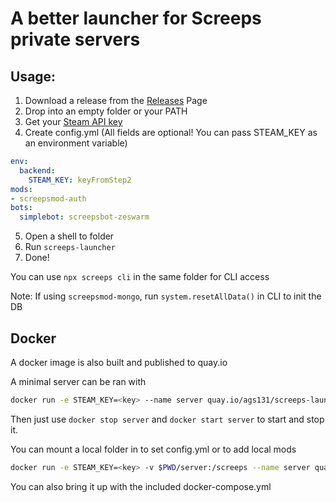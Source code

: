 # A better launcher for Screeps private servers

## Usage:
1. Download a release from the [Releases](releases/latest) Page
2. Drop into an empty folder or your PATH
3. Get your [Steam API key](https://steamcommunity.com/dev/apikey)
4. Create config.yml (All fields are optional! You can pass STEAM_KEY as an environment variable)
  ```yaml
  env:
    backend:
      STEAM_KEY: keyFromStep2
  mods:
  - screepsmod-auth
  bots:
    simplebot: screepsbot-zeswarm
  ```
5. Open a shell to folder
6. Run `screeps-launcher`
7. Done!

You can use `npx screeps cli` in the same folder for CLI access

Note: If using `screepsmod-mongo`, run `system.resetAllData()` in CLI to init the DB

## Docker

A docker image is also built and published to quay.io

A minimal server can be ran with
```bash
docker run -e STEAM_KEY=<key> --name server quay.io/ags131/screeps-launcher
```

Then just use `docker stop server` and `docker start server` to start and stop it.

You can mount a local folder in to set config.yml or to add local mods
```bash
docker run -e STEAM_KEY=<key> -v $PWD/server:/screeps --name server quay.io/ags131/screeps-launcher
```

You can also bring it up with the included docker-compose.yml